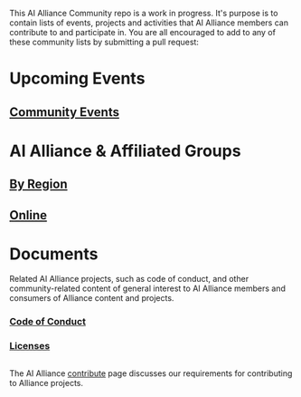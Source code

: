 This AI Alliance Community repo is a work in progress. It's purpose is to contain lists of events, projects and activities that AI Alliance members can contribute to and participate in. You are all encouraged to add to any of these community lists by submitting a pull request:

# Upcoming Events 

## [Community Events](https://github.com/The-AI-Alliance/community/blob/main/events/readme.md)

# AI Alliance & Affiliated Groups
## [By Region](https://github.com/The-AI-Alliance/community/blob/main/groups/regional.md)
## [Online](https://github.com/The-AI-Alliance/community/blob/main/online/office-hours.md)

# Documents
Related AI Alliance projects, such as code of conduct, and other community-related content of general interest to AI Alliance members and consumers of Alliance content and projects. 
### [Code of Conduct](https://github.com/The-AI-Alliance/community/blob/main/documents/readme.md)
### [Licenses](https://github.com/The-AI-Alliance/community/blob/main/documents/readme.md)
## 

The AI Alliance [contribute](https://thealliance.ai/contribute) page discusses our requirements for contributing to Alliance projects. 

